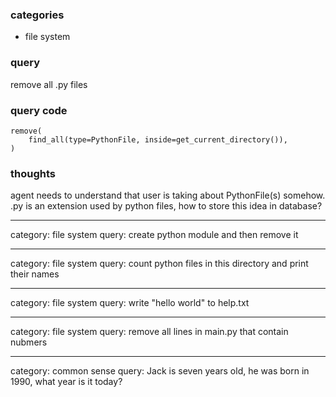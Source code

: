 ### categories
- file system

### query
remove all .py files

### query code
```
remove(
    find_all(type=PythonFile, inside=get_current_directory()),
)
```

### thoughts
agent needs to understand that user is taking about PythonFile(s) somehow.
.py is an extension used by python files, how to store this idea in database?


---

category: file system
query: create python module and then remove it

---

category: file system
query: count python files in this directory and print their names

---

category: file system
query: write "hello world" to help.txt

---

category: file system
query: remove all lines in main.py that contain nubmers

---

category: common sense
query: Jack is seven years old, he was born in 1990, what year is it today?

